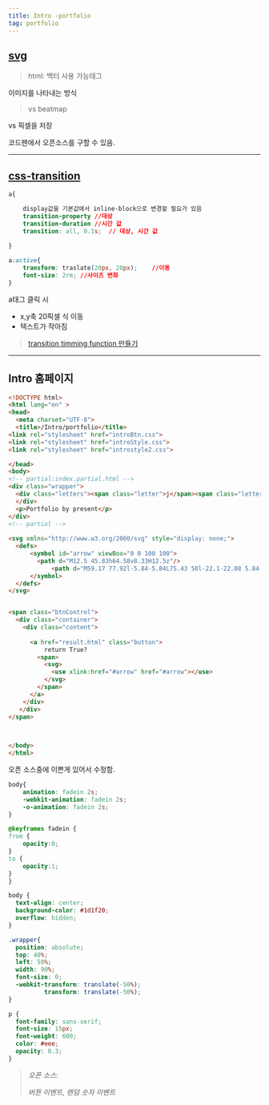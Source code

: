 ```yaml
---
title: Intro -portfolio
tag: portfolio
---
```




## [svg](https://www.opentutorials.org/course/2418/13666)

> html: 백터 사용 가능태그

이미지를 나타내는 방식

>  vs beatmap

vs 픽셀을 저장

코드팬에서 오픈소스를 구할 수 있음.



---

## [css-transition](https://www.opentutorials.org/course/2418/13691)

```css
a{

	display값을 기본값에서 inline-block으로 변경할 필요가 있음
	transition-property	//대상
	transition-duration	//시간 값
    transition: all, 0.1s;	// 대상, 시간 값
    
}
```

```css
a:active{
	transform: traslate(20px, 20px);	//이동
	font-size: 2rm;	//사이즈 변화
}
```

a태그 클릭 시 

+ x,y축 20픽셀 식 이동
+ 텍스트가 작아짐

> [transition timming function 만들기](https://matthewlein.com/ceaser/)

   

---

## Intro 홈페이지

```html
<!DOCTYPE html>
<html lang="en" >
<head>
  <meta charset="UTF-8">
  <title>/Intro/portfolio</title>
<link rel="stylesheet" href="introBtn.css">
<link rel="stylesheet" href="introStyle.css">
<link rel="stylesheet" href="introstyle2.css">

</head>
<body>
<!-- partial:index.partial.html -->
<div class="wrapper">
  <div class="letters"><span class="letter">j</span><span class="letter">o</span><span class="letter">u</span><span class="letter">n</span><span class="letter">g</span><span class="letter">.</span><span class="letter">d</span><span class="letter">o</span><span class="letter">n</span><span class="letter">g</span><span class="letter">.</span><span class="letter">s</span><span class="letter">e</span><span class="letter">o</span><span class="letter">b</span><span class="letter"></span>
  </div>
  <p>Portfolio by present</p>
</div>
<!-- partial -->
  
<svg xmlns="http://www.w3.org/2000/svg" style="display: none;">
  <defs>
	  <symbol id="arrow" viewBox="0 0 100 100">
	  	<path d="M12.5 45.83h64.58v8.33H12.5z"/>
    		<path d="M59.17 77.92l-5.84-5.84L75.43 50l-22.1-22.08 5.84-5.84L87.07 50z"/>
	  </symbol>
  </defs>
</svg>


<span class="btnControl">
  <div class="container">
    <div class="content">
      
      <a href="result.html" class="button">
          return True?
        <span>
          <svg>
            <use xlink:href="#arrow" href="#arrow"></use>
          </svg>
        </span>
      </a>
    </div>
   </div>
</span>
 


</body>
</html>
```

오픈 소스중에 이쁜게 있어서 수정함.

```css
body{
    animation: fadein 2s;
    -webkit-animation: fadein 2s;
    -o-animation: fadein 2s;
}

@keyframes fadein {
from {
    opacity:0;
}
to {
    opacity:1;
}
}

body {
  text-align: center;
  background-color: #1d1f20;
  overflow: hidden;
}

.wrapper{
  position: absolute;
  top: 40%;
  left: 50%;
  width: 90%;
  font-size: 0;
  -webkit-transform: translate(-50%);
          transform: translate(-50%);
}

p {
  font-family: sans-serif;
  font-size: 15px;
  font-weight: 600;
  color: #eee;
  opacity: 0.3;
}
```

>  _오픈 소스:_
>
> _버튼 이벤트, 랜덤 숫자 이벤트_



